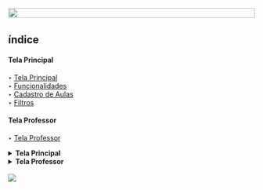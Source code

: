 <html>
<head><meta charset="UTF-8">
    <meta name="viewport" content="width=device-width, initial-scale=1.0"> </head>

<body>
<div align = "center">
<img src = "images/banner_manual.png" height=50% width = 100%></div>

## índice

#### Tela Principal

‣ [Tela Principal](#tela-principal)<br>
‣ [Funcionalidades](#funcionalidades-da-tela)<br>
‣ [Cadastro de Aulas](#cadastrar-nova-aula)<br>
‣ [Filtros](#filtros)

#### Tela Professor

‣ [Tela Professor]()

<details>

<summary><strong>Tela Principal</strong></summary>

## Tela Principal

Ao abrir a aplicação, vai ser apresentada tela "Grade Horária", sendo possível definir os horários para as disciplinas de determinados cursos.

 Veja a imagem a seguir: 

<br>

<img src = "images/telaPrincipal.png" width = 60%>

### Funcionalidades da Tela

### Cadastrar nova aula

**1 - Clique no botão "Adicionar Aula", como mostrado na imagem a seguir:**
<br>

<img src = "images/CadastrarAula.png" width = 60%>

<br>

 **2 - Abrirá uma nova tela, na qual você deve definir o curso, disciplina, dia da semana e horário.**

<br>

 <img src = "images/adicionarDadosAula.png" width = 40%>

<br>

 **3 - Logo após, preencher os campos, clique no botão "Cadastrar Aula"**

<br>

 <img src = "images/botaoCadastrar.png" width = 40%>

***OBSERVAÇÃO:*** **Caso os campos não sejam preenchidos e o botão "Cadastrar Aula" seja acionado,<br> uma tela de alerta será exibida.**

 <img src = "images/error.png" width = 40%>

<br>

**4 - As aulas cadastradas serão exibidas dentro da tabela principal.**

<br>

 <img src = "images/telaPrincipalTabela.png" width = 60%>


### Filtros 

 **1 - Caso queira adicionar filtros a tabela, existem alguns botões que possibilitam essa função.**

  <br>

  <img src = "images/telaPrincipalFiltro.png" width = 60%>

  ***OBSERVAÇÃO:*** **Necessário que todos os filtros estejam preenchidos para que aplicação funcione.**

</details>

<details>

<summary><strong>Tela Professor</strong></summary>

## Tela Professor



</details>

<br>

<img src = "images/rodape.png" >

<img>
</body>
</html>
